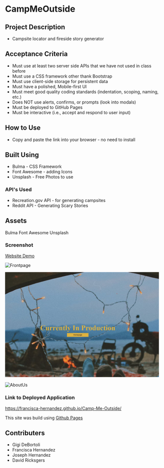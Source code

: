 # CampMeOutside 

## Project Description

* Campsite locator and fireside story generator

## Acceptance Criteria

*  Must use at least two server side APIs that we have not used in class before
*  Must use a CSS framework other thank Bootstrap
*  Must use client-side storage for persistent data
*  Must have a polished, Mobile-first UI
*  Must meet good quality coding standards (indentation, scoping, naming, etc.)  
*  Does NOT use alerts, confirms, or prompts (look into modals)
*  Must be deployed to GitHub Pages
*  Must be interactive (i.e., accept and respond to user input)

## How to Use 

* Copy and paste the link into your browser - no need to install
 
## Built Using

* Bulma - CSS Framework
* Font Awesome - adding Icons
* Unsplash - Free Photos to use

### API's Used

* Recreation.gov API - for generating campsites
* Reddit API - Generating Scary Stories

## Assets 
Bulma
Font Awesome
Unsplash 

### Screenshot 

[Website Demo](CampMeOutside.Demo.mp4)<!-- Make sure to resize the pictures so they fit appropriately  -->

![Frontpage](./images/CampMeOutsidescreenshot.png)

![InProgresspage](./assets/images/Inprogress.jpg)

![AboutUs](./images/SCAboutme.png)


### Link to Deployed Application

https://francisca-hernandez.github.io/Camp-Me-Outside/

This site was build using [Github Pages]()

## Contributers

* Gigi DeBortoli
* Francisca Hernandez
* Joseph Hernandez
* David Ricksgers

